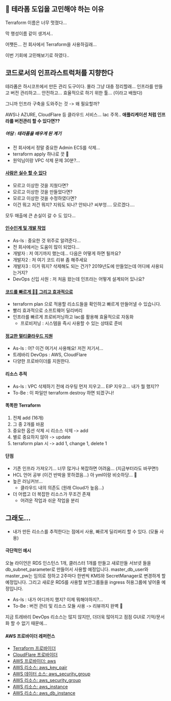 
## 👺 테라폼 도입을 고민해야 하는 이유

Terraform 이름은 너무 멋졌다...

막 행성이름 같이 생겨서..

어쨋든... 전 회사에서 Terraform을 사용하길래...

이번 기회에 고민해보기로 하였다..

## 코드로서의 인프라스트럭처를 지향한다
테라폼은 하시코프에서 만든 관리 도구이다. 몰라 그냥 대충 정리할래...
인프라를 만들고 버전 관리하고...
안전하고... 효율적으로 하기 위한 툴... (이라고 배웠다)

그니까 인프라 구축을 도와주는 것 -> 왜 필요할까?

AWS나 AZURE, CloudFlare 등 클라우드 서비스...
Iac 주목..
**애플리케이션 처럼 인프라를 버전관리 할 수 있다면??**

##### 여담 : 테라폼을 배우게 된 계기
- 전 회사에서 정말 중요한 Admin ECS를 삭제...
- terraform apply 하나로 끗 🤭
- 원익님이랑 VPC 삭제 문제 30분?...

#### <u>사람은 실수 할 수 있다</u>
- 모르고 이상한 것을 지웠다면?
- 모르고 이상한 것을 만들었다면?
- 모르고 이상한 것을 수정하였다면?
- 이건 뭐고 저건 뭐지? 지워도 되나? 안되나? 씨부엉.... 모르겠다....

모두 매출에 큰 손실이 갈 수 도 있다...

#### <u>인수인계 및 개발 작업</u>
- As-Is : 중요한 것 위주로 알려준다...
- 전 회사에서는 도움이 많이 되었다...
- 개발자 : 저 여기까지 했는데... 다음은 어떻게 하면 될까요?
- 개발자2 : 저 여기 코드 리뷰 좀 해주세요
- 개발자3 : 이거 뭐지? 삭제해도 되는 건가? 2019년도에 만들었는데 어디에 사용되는거지?
- DevOps 신입 사원 : 저 처음 왔는데 인프라는 어떻게 설계되어 있나요?

#### <u>코드를 빠르게 😵‍💫 그리고 효과적으로</u>
- terraform plan 으로 적용할 리소드들을 확인하고 빠르게 만들어낼 수 있습니다.
- 빨리 효과적으로 소프트웨어 딜리버리
- 인프라를 빠르게 프로비저닝하고 Iac를 활용해 효율적으로 자동화
  - 프로비저닝 : 시스템을 즉시 사용할 수 있는 상태로 준비

#### <u>정교한 멀티클라우드 지원</u>
- As-Is : 어? 이건 여기서 사용해요! 저전 저기서...
- 트레바리 DevOps : AWS, CloudFlare
- 다양한 프로바이더를 지원한다.

#### 리소스 추적
- As-Is : VPC 삭제하기 전에 라우팅 먼저 지우고... EIP 지우고... 내가 뭘 했지??
- To-Be : 이 파일만 terraform destroy 하면 되겠구나!

#### 똑똑한 Terraform
1. 전체 add (16개)
2. 그 중 2개를 바꿈
3. 중요한 옵션 삭제 시 리소스 삭제 -> add
4. 별로 중요하지 않아 -> update
5. terraform plan 시 -> add 1, change 1, delete 1

#### 단점
- 기존 인프라 가져오기... 너무 많거나 복잡하면 어려움... (지금부터라도 바꾸면!)
- HCL 언어 공부 (이건 반박을 못하겠음...) 아 yml이랑 비슷하당... 🎃
- 높은 러닝커브...
  - 클라우드 내의 의존도 (원래 Cloud가 높음...)
- 더 어렵고 더 복잡한 리소스가 무조건 존재
  - 어려운 작업과 쉬운 작업을 분리

## 그래도...
- 내가 만든 리소스를 추적한다는 점에서 사용, 빠르게 딜리버리 할 수 있다. (모듈 사용)

#### 극단적인 예시
오늘 라이언은 RDS 인스턴스 1개, 클러스터 1개를 만들고 새로만들 서브넷 들을 db_subnet_parameter로 만들어서 사용할 예정입니다. master_db_user와 master_pw는 임의로 정하고 2주마다 한번씩 KMS와 SecretManager로 변경하게 할 예정입니다. 그리고 새로운 RDS를 사용할 보안그룹들을 ingress 허용그룹에 넣어줄 예정입니다.

- As-Is : 내가 어디까지 했지? 이제 뭐해야하지?...
- To-Be : 버전 관리 및 리소스 모듈 사용 -> 리뷰까지 완벽 👏

지금 트레바리 DevOps 리소스는 많지 않지만, 더더욱 많아지고 점점 GUI로 기억/문서화 할 수 없기 때문에...

#### AWS 프로바이더 레퍼런스
- [Terraform 프로바이더](https://registry.terraform.io/browse/providers)
- [CloudFlare 프로바이더](https://registry.terraform.io/providers/cloudflare/cloudflare/latest/docs)
- [AWS 프로바이더: aws](https://registry.terraform.io/providers/hashicorp/aws/latest/docs)
- [AWS 리소스: aws_key_pair](https://registry.terraform.io/providers/hashicorp/aws/latest/docs/resources/key_pair)
- [AWS 데이터 소스: aws_security_group](https://registry.terraform.io/providers/hashicorp/aws/latest/docs/data-sources/security_group)
- [AWS 리소스: aws_security_group](https://registry.terraform.io/providers/hashicorp/aws/latest/docs/resources/security_group)
- [AWS 리소스: aws_instance](https://registry.terraform.io/providers/hashicorp/aws/latest/docs/resources/instance)
- [AWS 리소스: aws_db_instance](https://registry.terraform.io/providers/hashicorp/aws/latest/docs/resources/db_instance)